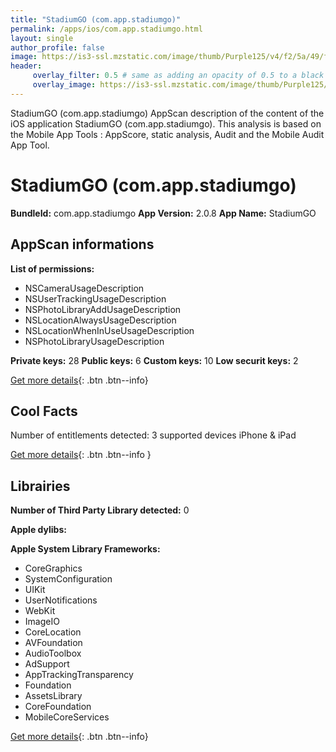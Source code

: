 ```yaml
---
title: "StadiumGO (com.app.stadiumgo)"
permalink: /apps/ios/com.app.stadiumgo.html
layout: single
author_profile: false
image: https://is3-ssl.mzstatic.com/image/thumb/Purple125/v4/f2/5a/49/f25a4922-eca0-2ade-dab2-cb1fb7846b1d/AppIcon-0-0-1x_U007emarketing-0-0-0-10-0-0-sRGB-0-0-0-GLES2_U002c0-512MB-85-220-0-0.png/512x512bb.jpg
header: 
     overlay_filter: 0.5 # same as adding an opacity of 0.5 to a black background
     overlay_image: https://is3-ssl.mzstatic.com/image/thumb/Purple125/v4/f2/5a/49/f25a4922-eca0-2ade-dab2-cb1fb7846b1d/AppIcon-0-0-1x_U007emarketing-0-0-0-10-0-0-sRGB-0-0-0-GLES2_U002c0-512MB-85-220-0-0.png/512x512bb.jpg
---
```

StadiumGO (com.app.stadiumgo) AppScan description of the content of the iOS application StadiumGO (com.app.stadiumgo). This analysis is based on the Mobile App Tools : AppScore, static analysis, Audit and the Mobile Audit App Tool.

# StadiumGO (com.app.stadiumgo)

**BundleId:** com.app.stadiumgo
**App Version:** 2.0.8
**App Name:** StadiumGO


## AppScan informations 

**List of permissions:** 
- NSCameraUsageDescription
- NSUserTrackingUsageDescription
- NSPhotoLibraryAddUsageDescription
- NSLocationAlwaysUsageDescription
- NSLocationWhenInUseUsageDescription
- NSPhotoLibraryUsageDescription
  
  
**Private keys:** 28
**Public keys:** 6
**Custom keys:** 10
**Low securit keys:** 2
  
[Get more details](/pricing.html){: .btn .btn--info}

## Cool Facts

Number of entitlements detected: 3
supported devices iPhone & iPad
  
[Get more details](/pricing.html){: .btn .btn--info }

## Librairies 
**Number of Third Party Library detected:** 0


**Apple dylibs:**


**Apple System Library Frameworks:**
- CoreGraphics
- SystemConfiguration
- UIKit
- UserNotifications
- WebKit
- ImageIO
- CoreLocation
- AVFoundation
- AudioToolbox
- AdSupport
- AppTrackingTransparency
- Foundation
- AssetsLibrary
- CoreFoundation
- MobileCoreServices


  
[Get more details](/pricing.html){: .btn .btn--info}

